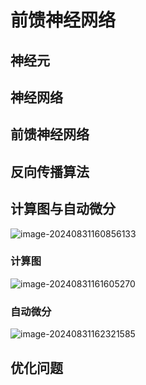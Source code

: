 # 前馈神经网络

## 神经元

## 神经网络

## 前馈神经网络

## 反向传播算法

## 计算图与自动微分

![image-20240831160856133](..\..\Image\image-20240831160856133.png)



### 计算图

![image-20240831161605270](..\..\Image\image-20240831161605270.png)

### 自动微分

 ![image-20240831162321585](..\..\Image\image-20240831162321585.png)

## 优化问题

